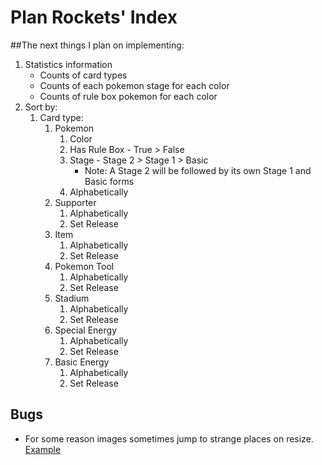 # Plan Rockets' Index
##The next things I plan on implementing:

1. Statistics information
    - Counts of card types
    - Counts of each pokemon stage for each color
    - Counts of rule box pokemon for each color
2. Sort by:
    1. Card type:
        1. Pokemon
            1. Color
            2. Has Rule Box - True > False
            3. Stage - Stage 2 > Stage 1 > Basic
                - Note: A Stage 2 will be followed by its own Stage 1 and Basic forms
            4. Alphabetically
        2. Supporter
            1. Alphabetically
            2. Set Release
        3. Item
            1. Alphabetically
            2. Set Release
        4. Pokemon Tool
            1. Alphabetically
            2. Set Release
        5. Stadium
            1. Alphabetically
            2. Set Release
        6. Special Energy
            1. Alphabetically
            2. Set Release
        7. Basic Energy
            1. Alphabetically
            2. Set Release
## Bugs
- For some reason images sometimes jump to strange places on resize. [Example](https://brainard52.github.io/rockets-index/#IwGmAYA4QdgNgFygJwCYQGYCsSSXCFsrsBtBsaBHCACyRA~=)
